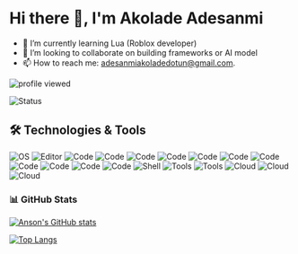 # Hi there 👋,  I'm Akolade Adesanmi

<!-- I am a Web Developer who's enthusiastic about building useful stuff and bringing my ideas into reality. I enjoy building things using NestJs, ReactJS & VueJS. -->
<!-- 🔭 I’m currently working on -->
- 🌱 I’m currently learning Lua (Roblox developer)
- 👯 I’m looking to collaborate on building frameworks or AI model
- 📫 How to reach me: adesanmiakoladedotun@gmail.com.

<!-- - 🔭 I’m currently working on ... -->
<!-- - 👯 I’m looking to collaborate on Typescript / NodeJS / Python / Blockchain projects. -->
<!-- - 🤔 I’m looking for help with ... -->
<!-- - ⚡ Fun fact: target=_blank -->


![profile viewed](https://komarev.com/ghpvc/?username=akolliy1)

![Status](https://github-profile-trophy.vercel.app/?username=akolliy1)

🛠 Technologies & Tools
---

![OS](https://img.shields.io/badge/OS-Mac-informational?style=flat&logo=apple&logoColor=white&color=6aa6f8)
![Editor](https://img.shields.io/badge/Editor-VS_Code-informational?style=flat&logo=visual-studio-code&logoColor=white&color=6aa6f8)
![Code](https://img.shields.io/badge/Code-JavaScript-informational?style=flat&logo=javascript&logoColor=white&color=6aa6f8)
![Code](https://img.shields.io/badge/Code-TypeScript-informational?style=flat&logo=typescript&logoColor=white&color=6aa6f8)
![Code](https://img.shields.io/badge/Code-C_Sharp-informational?style=flat&logo=c#&logoColor=white&color=6aa6f8)
![Code](https://img.shields.io/badge/Code-Dot_Net-informational?style=flat&logo=dotnet&logoColor=white&color=6aa6f8)
![Code](https://img.shields.io/badge/Code-Python-informational?style=flat&logo=python&logoColor=white&color=6aa6f8)
![Code](https://img.shields.io/badge/Code-Lua-informational?style=flat&logo=lua&logoColor=white&color=6aa6f8)
![Code](https://img.shields.io/badge/Code-Roblox-informational?style=flat&logo=roblox&logoColor=white&color=6aa6f8)
![Code](https://img.shields.io/badge/Code-Vue_Js-informational?style=flat&logo=vue.js&logoColor=white&color=6aa6f8)
![Code](https://img.shields.io/badge/Code-React-informational?style=flat&logo=react&logoColor=white&color=6aa6f8)
![Code](https://img.shields.io/badge/Code-React_Native-informational?style=flat&logo=react&logoColor=white&color=6aa6f8)
![Code](https://img.shields.io/badge/Code-Flutter-informational?style=flat&logo=flutter&logoColor=white&color=6aa6f8)
![Shell](https://img.shields.io/badge/Shell-Bash-informational?style=flat&logo=gnu-bash&logoColor=white&color=6aa6f8)
![Tools](https://img.shields.io/badge/Tools-PostgreSQL-informational?style=flat&logo=postgresql&logoColor=white&color=6aa6f8)
![Tools](https://img.shields.io/badge/Tools-Docker-informational?style=flat&logo=docker&logoColor=white&color=6aa6f8)
![Cloud](https://img.shields.io/badge/Cloud-Digital_Ocean-informational?style=flat&logo=digitalocean&logoColor=white&color=6aa6f8)
![Cloud](https://img.shields.io/badge/Cloud-AWS-informational?style=flat&logo=amazon-aws&logoColor=white&color=6aa6f8)
![Cloud](https://img.shields.io/badge/Cloud-GCP-informational?style=flat&logo=google-cloud&logoColor=white&color=6aa6f8)
<!--![Editor](https://img.shields.io/badge/Editor-Unity-informational?style=flat&logo=unity&logoColor=white&color=6aa6f8)-->

### 📊 GitHub Stats


[![Anson's GitHub stats](https://github-readme-stats.vercel.app/api?username=akolliy1&show_icons=true&layout=compact&theme=dark)](https://github.com/akolliy1)


[![Top Langs](https://github-readme-stats.vercel.app/api/top-langs/?username=akolliy1&layout=compact&theme=dark)](https://github.com/akolliy1)

